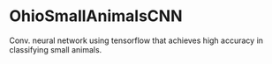 # OhioSmallAnimalsCNN
Conv. neural network using tensorflow that achieves high accuracy in classifying small animals.
